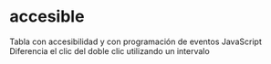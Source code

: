 # accesible
Tabla con accesibilidad y con programación de eventos JavaScript
Diferencia el clic del doble clic utilizando un intervalo
